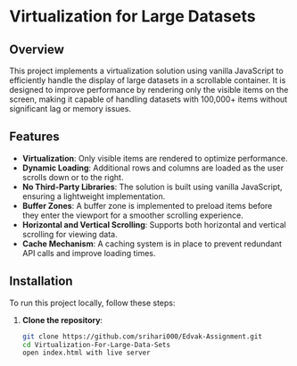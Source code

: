 # Virtualization for Large Datasets

## Overview

This project implements a virtualization solution using vanilla JavaScript to efficiently handle the display of large datasets in a scrollable container. It is designed to improve performance by rendering only the visible items on the screen, making it capable of handling datasets with 100,000+ items without significant lag or memory issues.

## Features

- **Virtualization**: Only visible items are rendered to optimize performance.
- **Dynamic Loading**: Additional rows and columns are loaded as the user scrolls down or to the right.
- **No Third-Party Libraries**: The solution is built using vanilla JavaScript, ensuring a lightweight implementation.
- **Buffer Zones**: A buffer zone is implemented to preload items before they enter the viewport for a smoother scrolling experience.
- **Horizontal and Vertical Scrolling**: Supports both horizontal and vertical scrolling for viewing data.
- **Cache Mechanism**: A caching system is in place to prevent redundant API calls and improve loading times.

## Installation

To run this project locally, follow these steps:

1. **Clone the repository**:

   ```bash
   git clone https://github.com/srihari000/Edvak-Assignment.git
   cd Virtualization-For-Large-Data-Sets
   open index.html with live server
